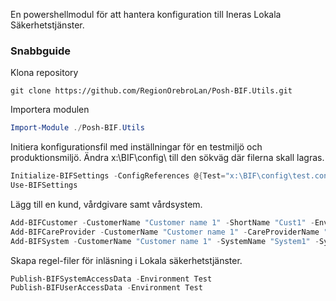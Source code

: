 En powershellmodul för att hantera konfiguration till Ineras Lokala Säkerhetstjänster.

### Snabbguide

Klona repository
```shell
git clone https://github.com/RegionOrebroLan/Posh-BIF.Utils.git
```
Importera modulen
```powershell
Import-Module ./Posh-BIF.Utils
```
Initiera konfigurationsfil med inställningar för en testmiljö och produktionsmiljö.
Ändra x:\BIF\config\ till den sökväg där filerna skall lagras.
```powershell
Initialize-BIFSettings -ConfigReferences @{Test="x:\BIF\config\test.conf"; Prod="x:\BIF\config\prod.conf"}
Use-BIFSettings
```

Lägg till en kund, vårdgivare samt vårdsystem.
```powershell
Add-BIFCustomer -CustomerName "Customer name 1" -ShortName "Cust1" -Environment Test
Add-BIFCareProvider -CustomerName "Customer name 1" -CareProviderName "Careprovider" -CareProviderHSAId "SE232xxxxxxx-1234" -Environment Test
Add-BIFSystem -CustomerName "Customer name 1" -SystemName "System1" -SystemHSAId "SE232xxxxxx-ABCD" -Environment Test
```

Skapa regel-filer för inläsning i Lokala säkerhetstjänster.
```powershell
Publish-BIFSystemAccessData -Environment Test
Publish-BIFUserAccessData -Environment Test
```

